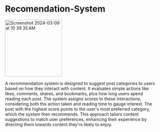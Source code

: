 # Recomendation-System
<img width="188" alt="Screenshot 2024-03-09 at 10 39 35 AM" src="https://github.com/LujainCS/Recomendation-System/assets/117541781/728650ef-e9fa-4018-95e3-ae13fcf0dbbe">

A recommendation system is designed to suggest post categories to users based on how they interact with content. It evaluates simple actions like likes, comments, shares, and bookmarks, plus how long users spend reading each post. The system assigns scores to these interactions, considering both the action taken and reading time to gauge interest. The post with the highest score points to the user's most preferred category, which the system then recommends. This approach tailors content suggestions to match user preferences, enhancing their experience by directing them towards content they're likely to enjoy. 



